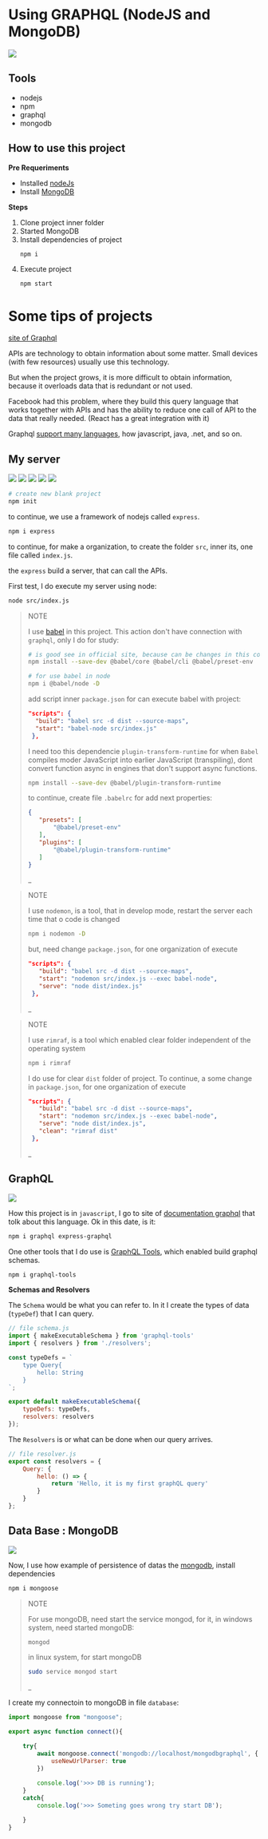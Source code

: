 # Using GRAPHQL (NodeJS and MongoDB)
![](https://img.shields.io/badge/Author-Alejandro_Fuentes_|_fuentesra@hotmail.com-informational?style=flat&logoColor=white&color=4a4c4d)

## Tools
* nodejs
* npm
* graphql
* mongodb

## How to use this project

**Pre Requeriments**
* Installed [nodeJs][link-nodejs]
* Install [MongoDB][link-mongodb]

**Steps**
1. Clone project inner folder
1. Started MongoDB
1. Install dependencies of project
    ```bash
    npm i
    ```
1. Execute project
    ```bash
    npm start
    ```



# Some tips of projects


[site of Graphql][link-graphql]

APIs are technology to obtain information about some matter.
Small devices (with few resources) usually use this technology.

But when the project grows, it is more difficult to obtain information, because it overloads data that is redundant or not used.

Facebook had this problem, where they build this query language that works together with APIs and has the ability to reduce one call of API to the data that really needed. (React has a great integration with it)

Graphql [support many languages](https://graphql.org/code/), how javascript, java, .net, and so on.



## My server
![](https://img.shields.io/badge/Server-Node.JS-informational?style=flat&logo=node.js&logoColor=white&color=339933)
![](https://img.shields.io/badge/Package_ManagerServer-npm-informational?style=flat&logo=npm&logoColor=white&color=cb3837)
![](https://img.shields.io/badge/Server-npm-informational?style=flat&logo=express&logoColor=white&color=000000)
![](https://img.shields.io/badge/Code-JavaScript-informational?style=flat&logo=javascript&logoColor=white&color=F7DF1E)
![](https://img.shields.io/badge/Sintaxt-TypeScript-informational?style=flat&logo=typescript&logoColor=white&color=3178c6)

```bash
# create new blank project
npm init
```

to continue, we use a framework of nodejs called `express`.

```bash
npm i express
```

to continue, for make a organization, to create the folder `src`, inner its, one file called `index.js`.

the `express` build a server, that can call the APIs.

First test, I do execute my server using node:

```bash
node src/index.js
```

> NOTE
>
> I use [babel](https://babeljs.io/docs/en/usage) in this project. This action don't have connection with `graphql`, only I do for study:
>
> ```bash
> # is good see in official site, because can be changes in this command
> npm install --save-dev @babel/core @babel/cli @babel/preset-env
>
> # for use babel in node
> npm i @babel/node -D
> ```
>
> add script inner `package.json` for can execute babel with project:
>
> ```json
> "scripts": {
>   "build": "babel src -d dist --source-maps",
>   "start": "babel-node src/index.js"
>  }, 
> ```
>
> I need too this dependencie `plugin-transform-runtime` for when `Babel` compiles moder JavaScript into earlier JavaScript (transpiling), dont convert function async in engines that don't support async functions.
>
> ```bash
> npm install --save-dev @babel/plugin-transform-runtime
> ```
>
> to continue, create file `.babelrc` for add next properties:
>
> ```json
>{
>    "presets": [
>        "@babel/preset-env"
>    ],
>    "plugins": [
>        "@babel/plugin-transform-runtime"
>    ]
>}
>```
>_

> NOTE
>
> I use `nodemon`, is a tool, that in develop mode, restart the server each time that o code is changed
>
> ```bash
> npm i nodemon -D
> ```
> but, need change `package.json`, for one organization of execute
>
> ```json
> "scripts": {
>    "build": "babel src -d dist --source-maps",
>    "start": "nodemon src/index.js --exec babel-node",
>    "serve": "node dist/index.js"
>  }, 
> ```
>
> _

> NOTE
>
> I use `rimraf`, is a tool which enabled clear folder independent of the operating system
>
> ```bash
> npm i rimraf
> ```
> I do use for clear `dist` folder of project. To continue, a some change in `package.json`, for one organization of execute
>
> ```json
> "scripts": {
>    "build": "babel src -d dist --source-maps",
>    "start": "nodemon src/index.js --exec babel-node",
>    "serve": "node dist/index.js",
>    "clean": "rimraf dist"
>  }, 
> ```
>
> _


## GraphQL
![](https://img.shields.io/badge/Tool-GraphQL-informational?style=flat&logo=graphql&logoColor=white&color=e10098)


How this project is in `javascript`, I go to site of [documentation graphql](https://graphql.org/code/#javascript)  that tolk about this language. Ok in this date, is it:

```bash
npm i graphql express-graphql
```

One other tools that I do use is [GraphQL Tools][link-graphql-tools], which enabled build graphql schemas.

```bash
npm i graphql-tools
```

**Schemas and Resolvers**

The `Schema` would be what you can refer to. In it I create the types of data (`typeDef`) that I can query.

```javascript
// file schema.js
import { makeExecutableSchema } from 'graphql-tools'
import { resolvers } from './resolvers';

const typeDefs = `
    type Query{
        hello: String
    }
`;

export default makeExecutableSchema({
    typeDefs: typeDefs,
    resolvers: resolvers
});
```

The `Resolvers` is or what can be done when our query arrives.

```javascript
// file resolver.js
export const resolvers = {
    Query: {
        hello: () => {
            return 'Hello, it is my first graphQL query'
        }
    }
};
```

## Data Base : MongoDB
![](https://img.shields.io/badge/DB-MongoDB-informational?style=flat&logo=mongodb&logoColor=white&color=47A248)

Now, I use how example of persistence of datas the [mongodb][link-mongodb], install dependencies

```bash
npm i mongoose
```

> NOTE 
>
> For use mongoDB, need start the service mongod, for it, in windows system, need started mongoDB:
>
> ```bash
> mongod
> ```
>
> in linux system, for start mongoDB
>
> ```bash
> sudo service mongod start
> ```
>_

I create my connectoin to mongoDB in file `database`:

```javascript
import mongoose from "mongoose";

export async function connect(){

    try{
        await mongoose.connect('mongodb://localhost/mongodbgraphql', {
            useNewUrlParser: true
        })
        
        console.log('>>> DB is running');
    }
    catch{
        console.log('>>> Someting goes wrong try start DB');

    }
}
```
<!-- links and references -->
[link-nodejs]: https://nodejs.org/en/
[link-mongodb]: https://www.mongodb.com/
[link-graphql]: https://graphql.org/
[link-graphql-tools]: https://www.graphql-tools.com/
